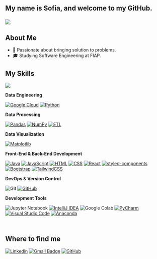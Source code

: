 <h2 align="left">My name is Sofia, and welcome to my GitHub.</h2>

###

![](https://komarev.com/ghpvc/?username=sofiasawczenko&color=006bed)   

###

## About Me

- 🤔 Passionate about bringing solution to problems.
- 🎓 Studying Software Engineering at FIAP. 

## My Skills

<a href="https://github.com/sofiasawczenko" title="Sofia's Profile">
  <img src="https://github-readme-stats.vercel.app/api/top-langs/?username=sofiasawczenko&theme=light&hide_border=false&include_all_commits=true&count_private=true&layout=compact" />
</a>

**Data Engineering**

[![Google Cloud](https://img.shields.io/badge/Google%20Cloud-%234285F4.svg?logo=google-cloud&logoColor=white)](#)
[![Python](https://img.shields.io/badge/Python-3776AB?logo=python&logoColor=fff)](#)

**Data Processing**

[![Pandas](https://img.shields.io/badge/Pandas-150458?logo=pandas&logoColor=fff)](#)
[![NumPy](https://img.shields.io/badge/NumPy-4DABCF?logo=numpy&logoColor=fff)](#)
[![ETL](https://custom-icon-badges.demolab.com/badge/ETL-9370DB?logo=etl-logo&logoColor=fff)](#)

**Data Visualization**

[![Matplotlib](https://custom-icon-badges.demolab.com/badge/Matplotlib-71D291?logo=matplotlib&logoColor=fff)](#)


**Front-End & Back-End Development**

[![Java](https://img.shields.io/badge/Java-%23ED8B00.svg?logo=openjdk&logoColor=white)](#)
[![JavaScript](https://img.shields.io/badge/JavaScript-F7DF1E?logo=javascript&logoColor=000)](#)
[![HTML](https://img.shields.io/badge/HTML-%23E34F26.svg?logo=html5&logoColor=white)](#)
[![CSS](https://img.shields.io/badge/CSS-1572B6?logo=css3&logoColor=fff)](#)
[![React](https://img.shields.io/badge/React-%2320232a.svg?logo=react&logoColor=%2361DAFB)](#)
[![styled-components](https://img.shields.io/badge/styled--components-DB7093?logo=styledcomponents&logoColor=fff)](#)
[![Bootstrap](https://img.shields.io/badge/Bootstrap-7952B3?logo=bootstrap&logoColor=fff)](#)
[![TailwindCSS](https://img.shields.io/badge/Tailwind%20CSS-%2338B2AC.svg?logo=tailwind-css&logoColor=white)](#)

**DevOps & Version Control**

![Git](https://img.shields.io/badge/-Git-FFFFFF?style=flat&logo=git&logoColor=F05032)
[![GitHub](https://img.shields.io/badge/GitHub-%23121011.svg?logo=github&logoColor=white)](#)

**Development Tools**

![Jupyter Notebook](https://img.shields.io/badge/-Jupyter%20Notebook-FFFFFF?style=flat&logo=jupyter&logoColor=F37626)
[![IntelliJ IDEA](https://img.shields.io/badge/IntelliJIDEA-000000.svg?logo=intellij-idea&logoColor=white)](#)
![Google Colab](https://img.shields.io/badge/-Google%20Colab-FFFFFF?style=flat&logo=googlecolab&logoColor=F9AB00)
[![PyCharm](https://img.shields.io/badge/PyCharm-000?logo=pycharm&logoColor=fff)](#)
[![Visual Studio Code](https://custom-icon-badges.demolab.com/badge/Visual%20Studio%20Code-0078d7.svg?logo=vsc&logoColor=white)](#)
[![Anaconda](https://img.shields.io/badge/Anaconda-44A833?logo=anaconda&logoColor=fff)](#)

<br/>

## Where to find me

[![Linkedin](https://img.shields.io/badge/-sofiasawczenko-blue?style=flat-square&logo=Linkedin&logoColor=white&link=https://www.linkedin.com/in/sofia-sawczenko/)](https://www.linkedin.com/in/sofia-sawczenko/)
[![Gmail Badge](https://img.shields.io/badge/-sofiawko@gmail.com-006bed?style=flat-square&logo=Gmail&logoColor=white&link=mailto:sofiawko@gmail.com)](mailto:sofiawko@gmail.com)
[![GitHub](https://img.shields.io/github/followers/sofiasawczenko?label=follow&style=social)](https://github.com/sofiasawczenko)
